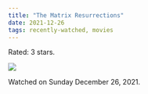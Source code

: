 ```yaml
---
title: "The Matrix Resurrections"
date: 2021-12-26
tags: recently-watched, movies
---
```

Rated: 3 stars.

 <p><img src="https://a.ltrbxd.com/resized/sm/upload/hx/bm/p0/ov/matrix-0-600-0-900-crop.jpg?v=e71d44078c"/></p> <p>Watched on Sunday December 26, 2021.</p>
